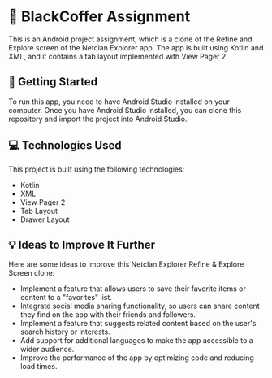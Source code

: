 # 📱 BlackCoffer Assignment

This is an Android project assignment, which is a clone of the Refine and Explore screen of the Netclan Explorer app. The app is built using Kotlin and XML, and it contains a tab layout implemented with View Pager 2.

## 🚀 Getting Started

To run this app, you need to have Android Studio installed on your computer. Once you have Android Studio installed, you can clone this repository and import the project into Android Studio.

## 💻 Technologies Used

This project is built using the following technologies:

- Kotlin
- XML
- View Pager 2
- Tab Layout
- Drawer Layout

## 💡 Ideas to Improve It Further

Here are some ideas to improve this Netclan Explorer Refine & Explore Screen clone:

- Implement a feature that allows users to save their favorite items or content to a "favorites" list.
- Integrate social media sharing functionality, so users can share content they find on the app with their friends and followers.
- Implement a feature that suggests related content based on the user's search history or interests.
- Add support for additional languages to make the app accessible to a wider audience.
- Improve the performance of the app by optimizing code and reducing load times.
